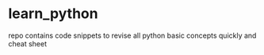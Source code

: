 # learn_python
repo contains code snippets to revise all python basic concepts quickly and cheat sheet 
